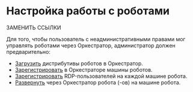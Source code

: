 # Настройка работы с роботами

ЗАМЕНИТЬ ССЫЛКИ

Для того, чтобы пользователь с неадминистративными правами мог управлять роботами через Оркестратор, администратор должен предварительно:
- [Загрузить](https://docs.primo-rpa.ru/primo-rpa/orchestrator/settings/robots/upload-robot) дистрибутивы роботов в Оркестратор.
- [Зарегистрировать](https://docs.primo-rpa.ru/primo-rpa/orchestrator/settings/robots/register-robot) в Оркестраторе машины роботов.
- [Зарегистрировать](https://docs.primo-rpa.ru/primo-rpa/orchestrator/settings/robots/register-rdp-users) RDP-пользователей на каждой машине робота.
- [Развернуть](https://docs.primo-rpa.ru/primo-rpa/orchestrator/basics/deploy-robot) через Оркестратор робота (-ов) на машине робота.